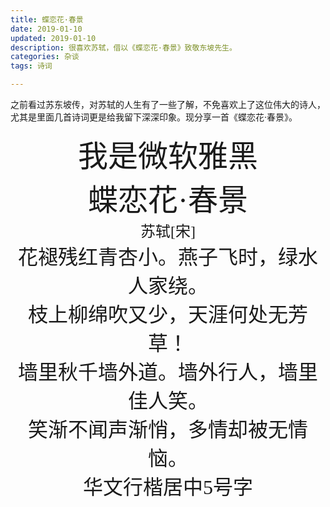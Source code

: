 ```yaml
---
title: 蝶恋花·春景
date: 2019-01-10
updated: 2019-01-10
description: 很喜欢苏轼，借以《蝶恋花·春景》致敬东坡先生。
categories: 杂谈
tags: 诗词

---
```


之前看过苏东坡传，对苏轼的人生有了一些了解，不免喜欢上了这位伟大的诗人，尤其是里面几首诗词更是给我留下深深印象。现分享一首《蝶恋花·春景》。



<center><font face="黑体" size="9">我是微软雅黑</font></center>

<center><font face="宋体" size=9>蝶恋花·春景</font></center>

<center><font face="楷体" size=5>苏轼[宋]</font></center>



<center><font face="宋体" size=6>花褪残红青杏小。燕子飞时，绿水人家绕。</font></center>

<center><font face="宋体" size=6>枝上柳绵吹又少，天涯何处无芳草！</font></center>

<center><center><font size=6 face="华文行楷">墙里秋千墙外道。墙外行人，墙里佳人笑。</font></center>

<center><font size=6 face="宋体">笑渐不闻声渐悄，多情却被无情恼。</font></center>
<center><font size=6 face="华文行楷">华文行楷居中5号字</font></center>

